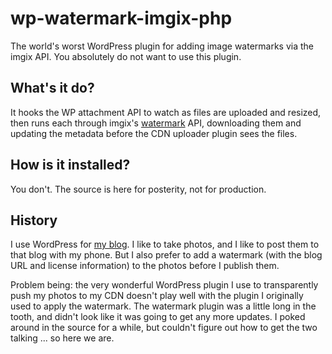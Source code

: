 # wp-watermark-imgix-php
The world's worst WordPress plugin for adding image watermarks via the imgix API.
You absolutely do not want to use this plugin.

## What's it do?

It hooks the WP attachment API to watch as files are uploaded and resized, then runs each through imgix's [watermark](https://docs.imgix.com/apis/url/watermark/mark) API, downloading them and updating the metadata before the CDN uploader plugin sees the files.

## How is it installed?

You don't.
The source is here for posterity, not for production.

## History

I use WordPress for [my blog](https://rickosborne.org/blog/).
I like to take photos, and I like to post them to that blog with my phone.
But I also prefer to add a watermark (with the blog URL and license information) to the photos before I publish them.

Problem being: the very wonderful WordPress plugin I use to transparently push my photos to my CDN doesn't play well with the plugin I originally used to apply the watermark.
The watermark plugin was a little long in the tooth, and didn't look like it was going to get any more updates.
I poked around in the source for a while, but couldn't figure out how to get the two talking ... so here we are.
